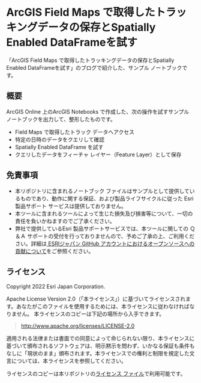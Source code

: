 # ArcGIS Field Maps で取得したトラッキングデータの保存とSpatially Enabled DataFrameを試す
「ArcGIS Field Maps で取得したトラッキングデータの保存とSpatially Enabled DataFrameを試す」のブログで紹介した、サンプル ノートブックです。

## 概要

ArcGIS Online 上のArcGIS Notebooks で作成した、次の操作を試すサンプル ノートブックを出力して、整形したものです。

- Field Maps で取得したトラック データへアクセス
- 特定の日時のデータをクエリして確認
- Spatially Enabled DataFrame を試す
- クエリしたデータをフィーチャ レイヤー（Feature Layer）として保存 

## 免責事項
* 本リポジトリに含まれるノートブック ファイルはサンプルとして提供しているものであり、動作に関する保証、および製品ライフサイクルに従った Esri 製品サポート サービスは提供しておりません。
* 本ツールに含まれるツールによって生じた損失及び損害等について、一切の責任を負いかねますのでご了承ください。
* 弊社で提供しているEsri 製品サポートサービスでは、本ツールに関しての Ｑ＆Ａ サポートの受付を行っておりませんので、予めご了承の上、ご利用ください。詳細は[
ESRIジャパン GitHub アカウントにおけるオープンソースへの貢献について](https://github.com/EsriJapan/contributing)をご参照ください。

## ライセンス
Copyright 2022 Esri Japan Corporation.

Apache License Version 2.0（「本ライセンス」）に基づいてライセンスされます。あなたがこのファイルを使用するためには、本ライセンスに従わなければなりません。
本ライセンスのコピーは下記の場所から入手できます。

> http://www.apache.org/licenses/LICENSE-2.0

適用される法律または書面での同意によって命じられない限り、本ライセンスに基づいて頒布されるソフトウェアは、明示黙示を問わず、いかなる保証も条件もなしに「現状のまま」頒布されます。本ライセンスでの権利と制限を規定した文言については、本ライセンスを参照してください。

ライセンスのコピーは本リポジトリの[ライセンス ファイル](./LICENSE)で利用可能です。